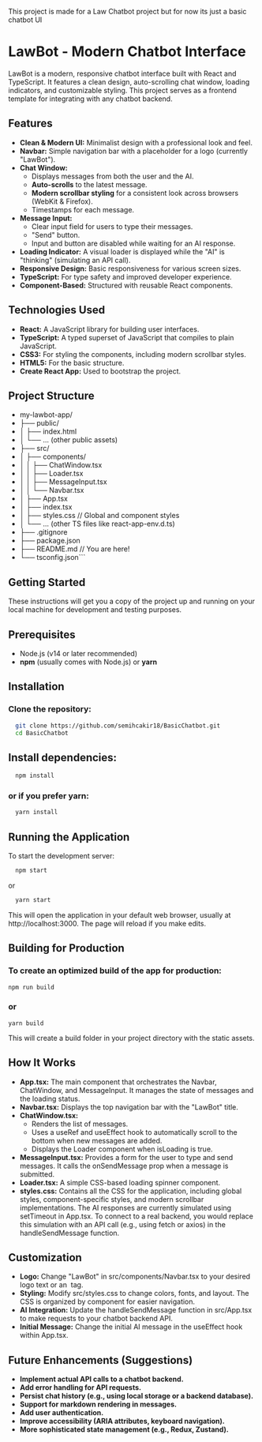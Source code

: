 This project is made for a Law Chatbot project  but for now its just a basic chatbot UI
# LawBot - Modern Chatbot Interface

LawBot is a modern, responsive chatbot interface built with React and TypeScript. It features a clean design, auto-scrolling chat window, loading indicators, and customizable styling. This project serves as a frontend template for integrating with any chatbot backend.

## Features

*   **Clean & Modern UI:** Minimalist design with a professional look and feel.
*   **Navbar:** Simple navigation bar with a placeholder for a logo (currently "LawBot").
*   **Chat Window:**
    *   Displays messages from both the user and the AI.
    *   **Auto-scrolls** to the latest message.
    *   **Modern scrollbar styling** for a consistent look across browsers (WebKit & Firefox).
    *   Timestamps for each message.
*   **Message Input:**
    *   Clear input field for users to type their messages.
    *   "Send" button.
    *   Input and button are disabled while waiting for an AI response.
*   **Loading Indicator:** A visual loader is displayed while the "AI" is "thinking" (simulating an API call).
*   **Responsive Design:** Basic responsiveness for various screen sizes.
*   **TypeScript:** For type safety and improved developer experience.
*   **Component-Based:** Structured with reusable React components.

## Technologies Used

*   **React:** A JavaScript library for building user interfaces.
*   **TypeScript:** A typed superset of JavaScript that compiles to plain JavaScript.
*   **CSS3:** For styling the components, including modern scrollbar styles.
*   **HTML5:** For the basic structure.
*   **Create React App:** Used to bootstrap the project.

## Project Structure
* my-lawbot-app/
* ├── public/
* │ ├── index.html
* │ └── ... (other public assets)
* ├── src/
* │ ├── components/
* │ │ ├── ChatWindow.tsx
* │ │ ├── Loader.tsx
* │ │ ├── MessageInput.tsx
* │ │ └── Navbar.tsx
* │ ├── App.tsx
* │ ├── index.tsx
* │ ├── styles.css // Global and component styles
* │ └── ... (other TS files like react-app-env.d.ts)
* ├── .gitignore
* ├── package.json
* ├── README.md // You are here!
* └── tsconfig.json```

## Getting Started
These instructions will get you a copy of the project up and running on your local machine for development and testing purposes.
## Prerequisites
* Node.js (v14 or later recommended)
* **npm** (usually comes with Node.js) or **yarn**

## Installation
### Clone the repository:

```bash
  git clone https://github.com/semihcakir18/BasicChatbot.git
  cd BasicChatbot
```

## Install dependencies:

```bash
  npm install
```
### or if you prefer yarn:

```bash
  yarn install
```

## Running the Application

To start the development server:

```bash
  npm start
```

or

```bash
  yarn start
```

This will open the application in your default web browser, usually at http://localhost:3000. The page will reload if you make edits.

## Building for Production
### To create an optimized build of the app for production:
    npm run build
### or
    yarn build

This will create a build folder in your project directory with the static assets.

## How It Works

* **App.tsx:** The main component that orchestrates the Navbar, ChatWindow, and MessageInput. It manages the state of messages and the loading status.
* **Navbar.tsx:** Displays the top navigation bar with the "LawBot" title.
* **ChatWindow.tsx:**
    *    Renders the list of messages.
    *    Uses a useRef and useEffect hook to automatically scroll to the bottom when new messages are added.
    *    Displays the Loader component when isLoading is true.
* **MessageInput.tsx:** Provides a form for the user to type and send messages. It calls the onSendMessage prop when a message is submitted.
* **Loader.tsx:** A simple CSS-based loading spinner component.
* **styles.css:** Contains all the CSS for the application, including global styles, component-specific styles, and modern scrollbar implementations.
The AI responses are currently simulated using setTimeout in App.tsx. To connect to a real backend, you would replace this simulation with an API call (e.g., using fetch or axios) in the handleSendMessage function.

## Customization
* **Logo:** Change "LawBot" in src/components/Navbar.tsx to your desired logo text or an <img> tag.
* **Styling:** Modify src/styles.css to change colors, fonts, and layout. The CSS is organized by component for easier navigation.
* **AI Integration:** Update the handleSendMessage function in src/App.tsx to make requests to your chatbot backend API.
* **Initial Message:** Change the initial AI message in the useEffect hook within App.tsx.

## Future Enhancements (Suggestions)
* **Implement actual API calls to a chatbot backend.**
* **Add error handling for API requests.**
* **Persist chat history (e.g., using local storage or a backend database).**
* **Support for markdown rendering in messages.**
* **Add user authentication.**
* **Improve accessibility (ARIA attributes, keyboard navigation).**
* **More sophisticated state management (e.g., Redux, Zustand).**